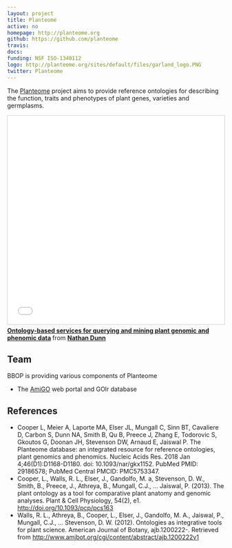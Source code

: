 ```yaml
---
layout: project
title: Planteome
active: no
homepage: http://planteome.org
github: https://github.com/planteome
travis: 
docs:
funding: NSF ISO-1340112 
logo: http://planteome.org/sites/default/files/garland_logo.PNG
twitter: Planteome
---
```


The [Planteome](http://planteome.org) project aims to provide
reference ontologies for describing the function, traits and
phenotypes of plant genes, varieties and germplasms.

<iframe src="//www.slideshare.net/slideshow/embed_code/key/9GI087jccHnbRA" width="595" height="485" frameborder="0" marginwidth="0" marginheight="0" scrolling="no" style="border:1px solid #CCC; border-width:1px; margin-bottom:5px; max-width: 100%;" allowfullscreen> </iframe> <div style="margin-bottom:5px"> <strong> <a href="//www.slideshare.net/nathandunneugene/mon-am2-20601dunn51515" title="Ontology-based services for querying and mining plant genomic and phenomic data" target="_blank">Ontology-based services for querying and mining plant genomic and phenomic data</a> </strong> from <strong><a href="https://www.slideshare.net/nathandunneugene" target="_blank">Nathan Dunn</a></strong> </div>


## Team

BBOP is providing various components of Planteome

 - The [AmiGO](/software/amigo/) web portal and GOlr database

## References

  * Cooper L, Meier A, Laporte MA, Elser JL, Mungall C, Sinn BT, Cavaliere D, Carbon S, Dunn NA, Smith B, Qu B, Preece J, Zhang E, Todorovic S, Gkoutos G, Doonan JH, Stevenson DW, Arnaud E, Jaiswal P. The Planteome database: an integrated resource for reference ontologies, plant genomics and phenomics. Nucleic Acids Res. 2018 Jan 4;46(D1):D1168-D1180. doi: 10.1093/nar/gkx1152. PubMed PMID: 29186578; PubMed Central PMCID: PMC5753347.
* Cooper, L., Walls, R. L., Elser, J., Gandolfo, M. a, Stevenson, D. W., Smith, B., Preece, J., Athreya, B., Mungall, C.J., … Jaiswal, P. (2013). The plant ontology as a tool for comparative plant anatomy and genomic analyses. Plant & Cell Physiology, 54(2), e1. http://doi.org/10.1093/pcp/pcs163
 * Walls, R. L., Athreya, B., Cooper, L., Elser, J., Gandolfo, M. A., Jaiswal, P., Mungall, C.J., … Stevenson, D. W. (2012). Ontologies as integrative tools for plant science. American Journal of Botany, ajb.1200222-. Retrieved from http://www.amjbot.org/cgi/content/abstract/ajb.1200222v1 
